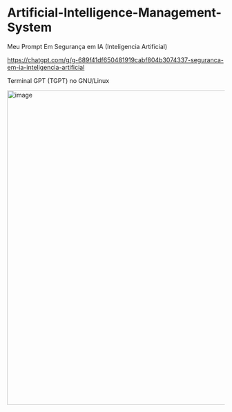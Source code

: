 # Artificial-Intelligence-Management-System

Meu Prompt Em Segurança em IA (Inteligencia Artificial)


https://chatgpt.com/g/g-689f41df650481919cabf804b3074337-seguranca-em-ia-inteligencia-artificial




Terminal GPT (TGPT) no GNU/Linux

<img width="1358" height="728" alt="image" src="https://github.com/user-attachments/assets/69020de4-ab61-404e-b68f-9d25cfb00f3f" />

